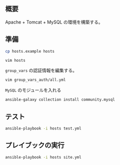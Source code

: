 ## 概要
Apache + Tomcat + MySQL の環境を構築する。

## 準備
```bash
cp hosts.example hosts

vim hosts
```

`group_vars` の認証情報を編集する。
```bash
vim group_vars_auth/all.yml
```

`MySQL` のモジュールを入れる
```bash
ansible-galaxy collection install community.mysql
```

## テスト
```bash
ansible-playbook -i hosts test.yml
```

## プレイブックの実行
```bash
ansible-playbook -i hosts site.yml
```
